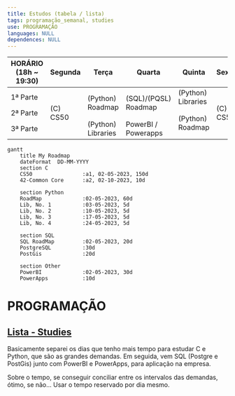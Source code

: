 ```yaml
---
title: Estudos (tabela / lista)
tags: programação_semanal, studies
use: PROGRAMAÇÃO
languages: NULL
dependences: NULL
---
```


<table>
    <thead>
        <tr>
            <th>HORÁRIO</br>(18h ~ 19:30)</th>
            <th>Segunda</th>
            <th>Terça</th>
            <th>Quarta</th>
            <th>Quinta</th>
            <th>Sexta</th>
        </tr>
    </thead>
    <tbody>
        <tr>
            <td>1ª Parte</td>
            <td rowspan=3>(C) CS50</td>
            <td rowspan=2>(Python)</br>Roadmap</td>
            <td rowspan=2>(SQL)/(PQSL)</br>Roadmap</td>
            <td>(Python)</br>Libraries</td>
            <td rowspan=3>(C) CS50</td>
        </tr>
        <tr>
            <td>2ª Parte</td>
            <td rowspan=2>(Python)</br>Roadmap</td>
        </tr>
        <tr>
            <td>3ª Parte</td>
            <td>(Python)</br>Libraries</td>
            <td>PowerBI /</br>Powerapps</td>
        </tr>
    </tbody>
</table>


```mermaid
gantt
	title My Roadmap
    dateFormat  DD-MM-YYYY
    section C
    CS50                :a1, 02-05-2023, 150d
    42-Common Core      :a2, 02-10-2023, 10d

    section Python
    RoadMap             :02-05-2023, 60d
    Lib, No. 1          :03-05-2023, 5d
    Lib, No. 2          :10-05-2023, 5d
    Lib, No. 3          :17-05-2023, 5d
    Lib, No. 4          :24-05-2023, 5d

    section SQL
    SQL RoadMap         :02-05-2023, 20d
    PostgreSQL          :30d
    PostGis             :20d

    section Other
    PowerBI             :02-05-2023, 30d
    PowerApps           :10d
```

# PROGRAMAÇÃO
## [Lista - Studies](./README.md)

Basicamente separei os dias que tenho mais tempo para estudar C e Python, que são as grandes demandas. Em seguida, vem SQL (Postgre e PostGis) junto com PowerBI e PowerApps, para aplicação na empresa.

Sobre o tempo, se conseguir conciliar entre os intervalos das demandas, ótimo, se não... Usar o tempo reservado por dia mesmo.


